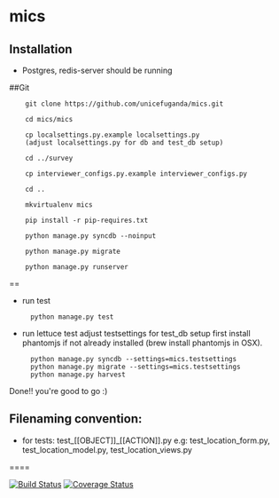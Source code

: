 mics
====

Installation
------------
* Postgres, redis-server should be running

##Git

        git clone https://github.com/unicefuganda/mics.git

        cd mics/mics

        cp localsettings.py.example localsettings.py
        (adjust localsettings.py for db and test_db setup)

        cd ../survey

        cp interviewer_configs.py.example interviewer_configs.py

        cd ..

        mkvirtualenv mics

        pip install -r pip-requires.txt

        python manage.py syncdb --noinput

        python manage.py migrate

        python manage.py runserver

==

* run test

        python manage.py test

* run lettuce test
adjust testsettings for test_db setup
first install phantomjs if not already installed (brew install phantomjs in OSX).

        python manage.py syncdb --settings=mics.testsettings
        python manage.py migrate --settings=mics.testsettings
        python manage.py harvest

Done!! you're good to go :)

Filenaming convention:
----------------------
* for tests: test_[[OBJECT]]_[[ACTION]].py
e.g: test_location_form.py, test_location_model.py, test_location_views.py


====


[![Build Status](https://travis-ci.org/unicefuganda/mics.png?branch=master)](https://travis-ci.org/unicefuganda/mics)
[![Coverage Status](https://coveralls.io/repos/unicefuganda/mics/badge.png)](https://coveralls.io/r/unicefuganda/mics)